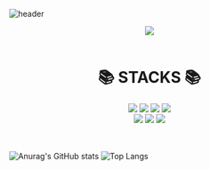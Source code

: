 ![header](https://capsule-render.vercel.app/api?type=waving&color=4dceb8&height=300&section=header&text=Cheolho_Kim&fontSize=70)

<div align="center">
  <a href="https://hits.seeyoufarm.com"><img src="https://hits.seeyoufarm.com/api/count/incr/badge.svg?url=https%3A%2F%2Fgithub.com%2FHaeparic&count_bg=%23E3C7A6&title_bg=%23555555&icon=microsoft.svg&icon_color=%23E7E7E7&title=hits&edge_flat=false"/></a>
</div>

<br />

<div align=center><h1>📚 STACKS 📚</h1></div>

<div align="center">
  <img src="https://img.shields.io/badge/HTML5-E34F26?style=for-the-badge&logo=HTML5&logoColor=white">
  <img src="https://img.shields.io/badge/CSS-1572B6?style=for-the-badge&logo=CSS3&logoColor=white">
  <img src="https://img.shields.io/badge/SCSS-CC6699?style=for-the-badge&logo=SASS&logoColor=white">
  <img src="https://img.shields.io/badge/JavaScript-F7DF1E?style=for-the-badge&logo=JavaScript&logoColor=white">
  <br />

  <img src="https://img.shields.io/badge/github-181717?style=for-the-badge&logo=github&logoColor=white">
  <img src="https://img.shields.io/badge/git-F05032?style=for-the-badge&logo=git&logoColor=white">
  <img src="https://img.shields.io/badge/fontawesome-339AF0?style=for-the-badge&logo=fontawesome&logoColor=white">
</div>

<br />
<br />


![Anurag's GitHub stats](https://github-readme-stats.vercel.app/api?username=Haeparic&show_icons=true&theme=swift) ![Top Langs](https://github-readme-stats.vercel.app/api/top-langs/?username=Haeparic&layout=compact)

  
<!--
**Haeparic/Haeparic** is a ✨ _special_ ✨ repository because its `README.md` (this file) appears on your GitHub profile.

Here are some ideas to get you started:

- 🔭 I’m currently working on ...
- 🌱 I’m currently learning ...
- 👯 I’m looking to collaborate on ...
- 🤔 I’m looking for help with ...
- 💬 Ask me about ...
- 📫 How to reach me: ...
- 😄 Pronouns: ...
- ⚡ Fun fact: ...
-->
